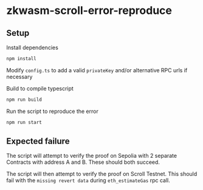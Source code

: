 # zkwasm-scroll-error-reproduce

## Setup

Install dependencies

```bash
npm install
```

Modify `config.ts` to add a valid `privateKey` and/or alternative RPC urls if necessary

Build to compile typescript

```bash
npm run build
```

Run the script to reproduce the error

```bash
npm run start
```

## Expected failure

The script will attempt to verify the proof on Sepolia with 2 separate Contracts with address A and B. These should both succeed.

The script will then attempt to verify the proof on Scroll Testnet. This should fail with the `missing revert data` during `eth_estimateGas` rpc call.
